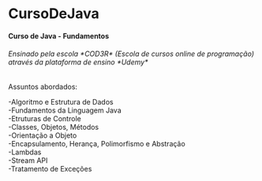 # CursoDeJava
<h4>Curso de Java - Fundamentos</h4>
<h6>Ensinado pela escola *COD3R* (Escola de cursos online de programação) através da plataforma de ensino *Udemy*</h6>

Assuntos abordados:

-Algoritmo e Estrutura de Dados<br />
-Fundamentos da Linguagem Java<br />
-Etruturas de Controle<br />
-Classes, Objetos, Métodos<br />
-Orientação a Objeto<br />
-Encapsulamento, Herança, Polimorfismo e Abstração<br />
-Lambdas<br />
-Stream API<br />
-Tratamento de Exceções<br />

